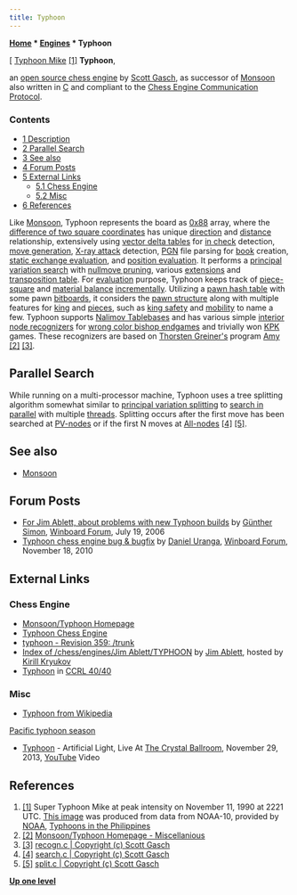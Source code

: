 ```yaml
---
title: Typhoon
---
```

**[Home](Home "Home") \* [Engines](Engines "Engines") \* Typhoon**



[ [Typhoon Mike](https://en.wikipedia.org/wiki/Typhoon_Mike) <a id="cite-note-1" href="#cite-ref-1">[1]</a>
**Typhoon**,  

an [open source chess engine](Category:Open_Source "Category:Open Source") by [Scott Gasch](Scott_Gasch "Scott Gasch"), as successor of [Monsoon](Monsoon "Monsoon") also written in [C](C "C") and compliant to the [Chess Engine Communication Protocol](Chess_Engine_Communication_Protocol "Chess Engine Communication Protocol"). 



### Contents


* [1 Description](#description)
* [2 Parallel Search](#parallel-search)
* [3 See also](#see-also)
* [4 Forum Posts](#forum-posts)
* [5 External Links](#external-links)
	+ [5.1 Chess Engine](#chess-engine)
	+ [5.2 Misc](#misc)
* [6 References](#references)






Like [Monsoon](Monsoon "Monsoon"), Typhoon represents the board as [0x88](0x88 "0x88") array, where the [difference of two square coordinates](0x88#SquareRelations "0x88") has unique [direction](Direction "Direction") and [distance](Distance "Distance") relationship, extensively using [vector delta tables](Vector_Attacks "Vector Attacks") for [in check](Check "Check") detection, [move generation](Move_Generation "Move Generation"), [X-ray attack](X-ray "X-ray") detection, [PGN](Portable_Game_Notation "Portable Game Notation") file parsing for [book](Opening_Book "Opening Book") creation, [static exchange evaluation](Static_Exchange_Evaluation "Static Exchange Evaluation"), and [position evaluation](Evaluation "Evaluation"). 
It performs a [principal variation search](Principal_Variation_Search "Principal Variation Search") with [nullmove pruning](Null_Move_Pruning "Null Move Pruning"), various [extensions](Extensions "Extensions") and [transposition table](Transposition_Table "Transposition Table"). 
For [evaluation](Evaluation "Evaluation") purpose, Typhoon keeps track of [piece-square](Piece-Square_Tables "Piece-Square Tables") and [material balance](Material "Material") [incrementally](Incremental_Updates "Incremental Updates"). Utilizing a [pawn hash table](Pawn_Hash_Table "Pawn Hash Table") with some pawn [bitboards](Bitboards "Bitboards"), it considers the [pawn structure](Pawn_Structure "Pawn Structure") along with multiple features for [king](King "King") and [pieces](Evaluation_of_Pieces "Evaluation of Pieces"), such as [king safety](King_Safety "King Safety") and [mobility](Mobility "Mobility") to name a few. 
Typhoon supports [Nalimov Tablebases](Nalimov_Tablebases "Nalimov Tablebases") and has various simple [interior node recognizers](Interior_Node_Recognizer "Interior Node Recognizer") for [wrong color bishop endgames](Wrong_Color_Bishop_and_Rook_Pawn "Wrong Color Bishop and Rook Pawn") and trivially won [KPK](KPK "KPK") games. These recognizers are based on [Thorsten Greiner's](Thorsten_Greiner "Thorsten Greiner") program [Amy](Amy "Amy") <a id="cite-note-2" href="#cite-ref-2">[2]</a> <a id="cite-note-3" href="#cite-ref-3">[3]</a>. 



## Parallel Search


While running on a multi-processor machine, Typhoon uses a tree splitting algorithm somewhat similar to [principal variation splitting](Parallel_Search#PrincipalVariationSplitting "Parallel Search") to [search in parallel](Parallel_Search "Parallel Search") with multiple [threads](Thread "Thread"). 
Splitting occurs after the first move has been searched at [PV-nodes](Node_Types#PV "Node Types") or if the first N moves at [All-nodes](Node_Types#ALL "Node Types") <a id="cite-note-4" href="#cite-ref-4">[4]</a> <a id="cite-note-5" href="#cite-ref-5">[5]</a>.



## See also


* [Monsoon](Monsoon "Monsoon")


## Forum Posts


* [For Jim Ablett, about problems with new Typhoon builds](http://www.open-aurec.com/wbforum/viewtopic.php?f=2&t=5221) by [Günther Simon](G%C3%BCnther_Simon "Günther Simon"), [Winboard Forum](Computer_Chess_Forums "Computer Chess Forums"), July 19, 2006
* [Typhoon chess engine bug & bugfix](http://www.open-aurec.com/wbforum/viewtopic.php?f=4&t=51322) by [Daniel Uranga](Daniel_Uranga "Daniel Uranga"), [Winboard Forum](Computer_Chess_Forums "Computer Chess Forums"), November 18, 2010


## External Links


### Chess Engine


* [Monsoon/Typhoon Homepage](https://wannabe.guru.org/scott/hobbies/chess/)
* [Typhoon Chess Engine](https://wannabe.guru.org/scott/hobbies/chess/typhoon.html)
* [typhoon - Revision 359: /trunk](https://wannabe.guru.org/svn/typhoon/trunk/)
* [Index of /chess/engines/Jim Ablett/TYPHOON](http://kirr.homeunix.org/chess/engines/Jim%20Ablett/TYPHOON/) by [Jim Ablett](Jim_Ablett "Jim Ablett"), hosted by [Kirill Kryukov](Kirill_Kryukov "Kirill Kryukov")
* [Typhoon](https://ccrl.chessdom.com/ccrl/4040/cgi/compare_engines.cgi?family=Typhoon&print=Rating+list&print=Results+table&print=LOS+table&print=Ponder+hit+table&print=Eval+difference+table&print=Comopp+gamenum+table&print=Overlap+table&print=Score+with+common+opponents) in [CCRL 40/40](CCRL "CCRL")


### Misc


* [Typhoon from Wikipedia](https://en.wikipedia.org/wiki/Typhoon)


 [Pacific typhoon season](https://en.wikipedia.org/wiki/Pacific_typhoon_season)
* [Typhoon](https://en.wikipedia.org/wiki/Typhoon_%28American_band%29) - Artificial Light, Live At [The Crystal Ballroom](https://en.wikipedia.org/wiki/Crystal_Ballroom_%28Portland,_Oregon%29), November 29, 2013, [YouTube](https://en.wikipedia.org/wiki/YouTube) Video


 
## References


 1. <a id="cite-ref-1" href="#cite-note-1">[1]</a> Super Typhoon Mike at peak intensity on November 11, 1990 at 2221 UTC. [This image](https://commons.wikimedia.org/wiki/File:Typhoon_Mike_11_nov_1990_2221Z.jpg) was produced from data from NOAA-10, provided by [NOAA](https://en.wikipedia.org/wiki/National_Oceanic_and_Atmospheric_Administration), [Typhoons in the Philippines](https://en.wikipedia.org/wiki/Typhoons_in_the_Philippines) 
2. <a id="cite-ref-2" href="#cite-note-2">[2]</a> [Monsoon/Typhoon Homepage - Miscellanious](https://wannabe.guru.org/scott/hobbies/chess/)
3. <a id="cite-ref-3" href="#cite-note-3">[3]</a> [recogn.c | Copyright (c) Scott Gasch](https://wannabe.guru.org/svn/typhoon/trunk/recogn.c)
4. <a id="cite-ref-4" href="#cite-note-4">[4]</a> [search.c | Copyright (c) Scott Gasch](https://wannabe.guru.org/svn/typhoon/trunk/search.c)
5. <a id="cite-ref-5" href="#cite-note-5">[5]</a> [split.c | Copyright (c) Scott Gasch](https://wannabe.guru.org/svn/typhoon/trunk/split.c)

**[Up one level](Engines "Engines")**







 
